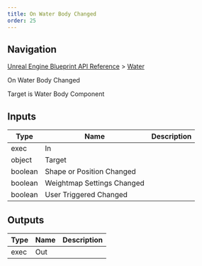 ```yaml
---
title: On Water Body Changed
order: 25
---
```

## Navigation

[Unreal Engine Blueprint API Reference](https://dev.epicgames.com/documentation/en-us/unreal-engine/BlueprintAPI) > [Water](https://dev.epicgames.com/documentation/en-us/unreal-engine/BlueprintAPI/Water)

On Water Body Changed

Target is Water Body Component

## Inputs

| Type | Name | Description |
| --- | --- | --- |
| exec | In |  |
| object | Target |  |
| boolean | Shape or Position Changed |  |
| boolean | Weightmap Settings Changed |  |
| boolean | User Triggered Changed |  |

## Outputs

| Type | Name | Description |
| --- | --- | --- |
| exec | Out |  |
